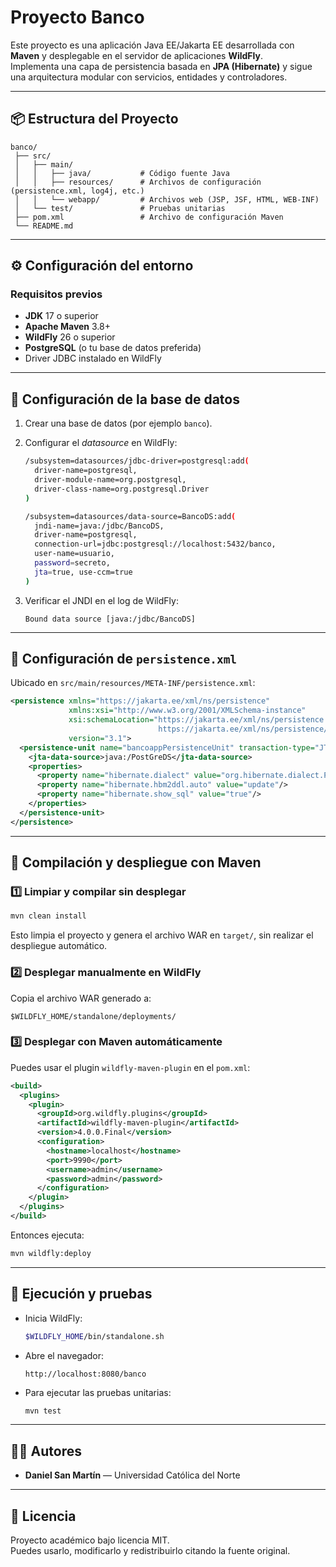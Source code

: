# Proyecto Banco

Este proyecto es una aplicación Java EE/Jakarta EE desarrollada con **Maven** y desplegable en el servidor de aplicaciones **WildFly**.  
Implementa una capa de persistencia basada en **JPA (Hibernate)** y sigue una arquitectura modular con servicios, entidades y controladores.

---

## 📦 Estructura del Proyecto

```
banco/
 ├── src/
 │   ├── main/
 │   │   ├── java/           # Código fuente Java
 │   │   ├── resources/      # Archivos de configuración (persistence.xml, log4j, etc.)
 │   │   └── webapp/         # Archivos web (JSP, JSF, HTML, WEB-INF)
 │   └── test/               # Pruebas unitarias
 ├── pom.xml                 # Archivo de configuración Maven
 └── README.md
```

---

## ⚙️ Configuración del entorno

### Requisitos previos

- **JDK** 17 o superior  
- **Apache Maven** 3.8+  
- **WildFly** 26 o superior  
- **PostgreSQL** (o tu base de datos preferida)
- Driver JDBC instalado en WildFly

---

## 🧩 Configuración de la base de datos

1. Crear una base de datos (por ejemplo `banco`).
2. Configurar el *datasource* en WildFly:

   ```bash
   /subsystem=datasources/jdbc-driver=postgresql:add(
     driver-name=postgresql,
     driver-module-name=org.postgresql,
     driver-class-name=org.postgresql.Driver
   )

   /subsystem=datasources/data-source=BancoDS:add(
     jndi-name=java:/jdbc/BancoDS,
     driver-name=postgresql,
     connection-url=jdbc:postgresql://localhost:5432/banco,
     user-name=usuario,
     password=secreto,
     jta=true, use-ccm=true
   )
   ```

3. Verificar el JNDI en el log de WildFly:  
   ```
   Bound data source [java:/jdbc/BancoDS]
   ```

---

## 🧠 Configuración de `persistence.xml`

Ubicado en `src/main/resources/META-INF/persistence.xml`:

```xml
<persistence xmlns="https://jakarta.ee/xml/ns/persistence"
             xmlns:xsi="http://www.w3.org/2001/XMLSchema-instance"
             xsi:schemaLocation="https://jakarta.ee/xml/ns/persistence
                                 https://jakarta.ee/xml/ns/persistence/persistence_3_1.xsd"
             version="3.1">
  <persistence-unit name="bancoappPersistenceUnit" transaction-type="JTA">
    <jta-data-source>java:/PostGreDS</jta-data-source>
    <properties>
      <property name="hibernate.dialect" value="org.hibernate.dialect.PostgreSQLDialect"/>
      <property name="hibernate.hbm2ddl.auto" value="update"/>
      <property name="hibernate.show_sql" value="true"/>
    </properties>
  </persistence-unit>
</persistence>
```

---

## 🚀 Compilación y despliegue con Maven

### 1️⃣ Limpiar y compilar sin desplegar

```bash
mvn clean install
```

Esto limpia el proyecto y genera el archivo WAR en `target/`, sin realizar el despliegue automático.

### 2️⃣ Desplegar manualmente en WildFly

Copia el archivo WAR generado a:
```
$WILDFLY_HOME/standalone/deployments/
```

### 3️⃣ Desplegar con Maven automáticamente

Puedes usar el plugin `wildfly-maven-plugin` en el `pom.xml`:

```xml
<build>
  <plugins>
    <plugin>
      <groupId>org.wildfly.plugins</groupId>
      <artifactId>wildfly-maven-plugin</artifactId>
      <version>4.0.0.Final</version>
      <configuration>
        <hostname>localhost</hostname>
        <port>9990</port>
        <username>admin</username>
        <password>admin</password>
      </configuration>
    </plugin>
  </plugins>
</build>
```

Entonces ejecuta:

```bash
mvn wildfly:deploy
```

---

## 🧪 Ejecución y pruebas

- Inicia WildFly:
  ```bash
  $WILDFLY_HOME/bin/standalone.sh
  ```
- Abre el navegador:
  ```
  http://localhost:8080/banco
  ```
- Para ejecutar las pruebas unitarias:
  ```bash
  mvn test
  ```

---

## 👩‍💻 Autores

- **Daniel San Martín** — Universidad Católica del Norte  

---

## 📝 Licencia

Proyecto académico bajo licencia MIT.  
Puedes usarlo, modificarlo y redistribuirlo citando la fuente original.
